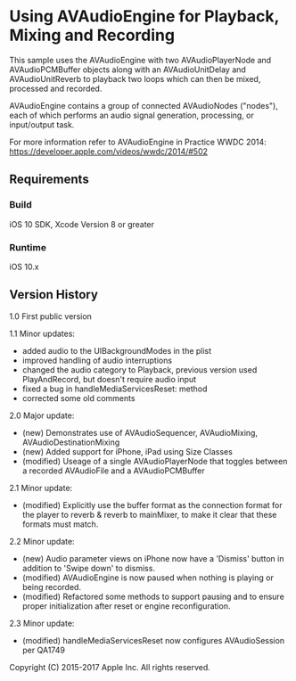 # Using AVAudioEngine for Playback, Mixing and Recording

This sample uses the AVAudioEngine with two AVAudioPlayerNode and AVAudioPCMBuffer objects along with an AVAudioUnitDelay and AVAudioUnitReverb to playback two loops which can then be mixed, processed and recorded.

AVAudioEngine contains a group of connected AVAudioNodes ("nodes"), each of which performs an audio signal generation, processing, or input/output task.

For more information refer to AVAudioEngine in Practice WWDC 2014: https://developer.apple.com/videos/wwdc/2014/#502

## Requirements

### Build

iOS 10 SDK, Xcode Version 8 or greater

### Runtime

iOS 10.x

## Version History
1.0 First public version

1.1 Minor updates:
* added audio to the UIBackgroundModes in the plist
* improved handling of audio interruptions
* changed the audio category to Playback, previous version used PlayAndRecord, but doesn't require audio input
* fixed a bug in handleMediaServicesReset: method
* corrected some old comments

2.0 Major update:
* (new) Demonstrates use of AVAudioSequencer, AVAudioMixing, AVAudioDestinationMixing
* (new) Added support for iPhone, iPad using Size Classes
* (modified) Useage of a single AVAudioPlayerNode that toggles between a recorded AVAudioFile and a AVAudioPCMBuffer

2.1 Minor update:
* (modified) Explicitly use the buffer format as the connection format for the player to reverb & reverb to mainMixer, to make it clear that these formats must match.

2.2 Minor update:
* (new) Audio parameter views on iPhone now have a 'Dismiss' button in addition to 'Swipe down' to dismiss.
* (modified) AVAudioEngine is now paused when nothing is playing or being recorded.
* (modified) Refactored some methods to support pausing and to ensure proper initialization after reset or engine reconfiguration.

2.3 Minor update:
* (modified) handleMediaServicesReset now configures AVAudioSession per QA1749

Copyright (C) 2015-2017 Apple Inc. All rights reserved.

